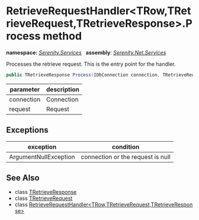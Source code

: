 # RetrieveRequestHandler&lt;TRow,TRetrieveRequest,TRetrieveResponse&gt;.Process method
**namespace:** *[Serenity.Services](../../README.md#serenity.services-namespace)*   **assembly**: *[Serenity.Net.Services](../../README.md)*

Processes the retrieve request. This is the entry point for the handler.

```csharp
public TRetrieveResponse Process(IDbConnection connection, TRetrieveRequest request)
```

| parameter | description |
| --- | --- |
| connection | Connection |
| request | Request |

## Exceptions

| exception | condition |
| --- | --- |
| ArgumentNullException | connection or the request is null |

## See Also

* class [TRetrieveResponse](../Serenity.Net.Services/../RetrieveRequestHandler-3.TRetrieveResponse.md)
* class [TRetrieveRequest](../Serenity.Net.Services/../RetrieveRequestHandler-3.TRetrieveRequest.md)
* class [RetrieveRequestHandler&lt;TRow,TRetrieveRequest,TRetrieveResponse&gt;](../RetrieveRequestHandler-3.md)